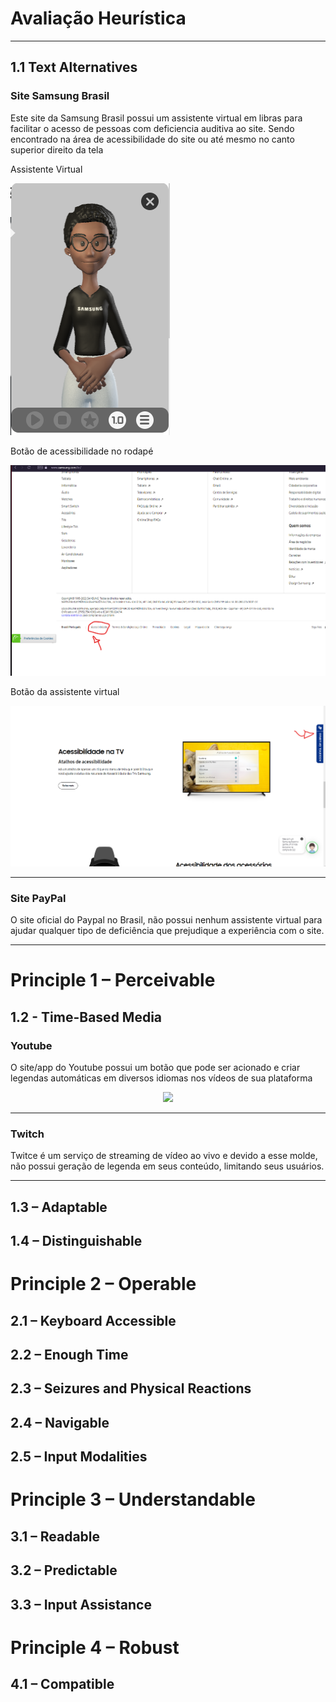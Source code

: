 <h1>Avaliação Heurística</h1>
<hr>

<h2>1.1 Text Alternatives</h2>
<h3>Site Samsung Brasil</h3>
<p> Este site da Samsung Brasil possui um assistente virtual em libras para facilitar o acesso de pessoas com deficiencia auditiva ao site. Sendo encontrado na área de acessibilidade do site ou até mesmo no canto superior direito da tela</p>
<p align="center">
<p>Assistente Virtual</p>
<img src="https://github.com/FelipeASousa/Bertoti/blob/main/IHC/AssistenteLibrasSamsung.PNG" alt="Figura humana fazendo gestos em libras para ajudar a navegar no site"/ >
<p>Botão de acessibilidade no rodapé </p>
<img src="https://github.com/FelipeASousa/Bertoti/blob/main/IHC/AreaAcessibilidadeSamsung.png" alt="Botão de acessibilidade no rodapé do site"/>
<p>Botão da assistente virtual</p>
<img src="https://github.com/FelipeASousa/Bertoti/blob/main/IHC/AcessoLibras.png?raw=true" alt="Botão azul no canto superior dirteito da tela"/>
</p>
<hr>
<h3>Site PayPal</h3>
<p> O site oficial do Paypal no Brasil, não possui nenhum assistente virtual para ajudar qualquer tipo de deficiência que prejudique a experiência com o site.</p>
<hr>

<h1>Principle 1 – Perceivable</h1>
<h2>1.2 - Time-Based Media</h2>
<h3> Youtube</h3>
<p> O site/app do Youtube possui um botão que pode ser acionado e criar legendas automáticas em diversos idiomas nos vídeos de sua plataforma</p>
<p align="center">
<img src="https://i.insider.com/5d7fa7bb2e22af191c36d996"/>
</p>
<hr>
<h3>Twitch</h3>
<p> Twitce é um serviço de streaming de vídeo ao vivo e devido a esse molde, não possui geração de legenda em seus conteúdo, limitando seus usuários.</p>
<hr>
<h2>1.3 – Adaptable</h2>
<h2>1.4 – Distinguishable</h2>
<h1>Principle 2 – Operable</h1>
<h2>2.1 – Keyboard Accessible</h2>
<h2>2.2 – Enough Time</h2>
<h2>2.3 – Seizures and Physical Reactions</h2>
<h2>2.4 – Navigable</h2>
<h2>2.5 – Input Modalities</h2>
<h1>Principle 3 – Understandable</h1>
<h2>3.1 – Readable</h2>
<h2>3.2 – Predictable</h2>
<h2>3.3 – Input Assistance</h2>
<h1>Principle 4 – Robust</h1>
<h2>4.1 – Compatible</h2>



<!--
<h2></h2>
<h3> </h3>
<p> </p>
<p align="center">
<img src=""/>
</p>
<hr>
<h3></h3>
<p> </p>
<hr>
->
